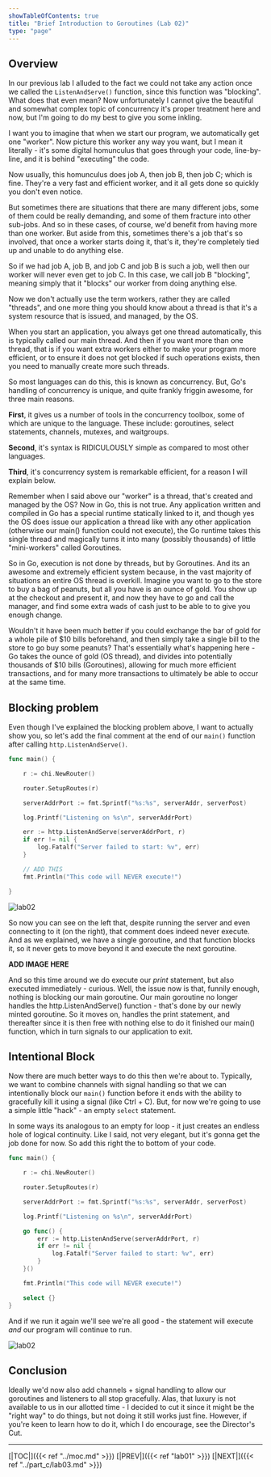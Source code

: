 ```yaml
---
showTableOfContents: true
title: "Brief Introduction to Goroutines (Lab 02)"
type: "page"
---
```


## Overview
In our previous lab I alluded to the fact we could not take any action once we called the `ListenAndServe()` function, since this function was "blocking". What does that even mean? Now unfortunately I cannot give the beautiful and somewhat complex topic of concurrency it's proper treatment here and now, but I'm going to do my best to give you some inkling.

I want you to imagine that when we start our program, we automatically get one "worker". Now picture this worker any way you want, but I mean it literally - it's some digital homunculus that goes through your code, line-by-line, and it is behind "executing" the code.

Now usually, this homunculus does job A, then job B, then job C; which is fine. They're a very fast and efficient worker, and it all gets done so quickly you don't even notice.

But sometimes there are situations that there are many different jobs, some of them could be really demanding, and some of them fracture into other sub-jobs. And so in these cases, of course, we'd benefit from having more than one worker. But aside from this, sometimes there's a job that's so involved, that once a worker starts doing it, that's it, they're completely tied up and unable to do anything else.

So if we had job A, job B, and job C and job B is such a job, well then our worker will never even get to job C. In this case, we call job B "blocking", meaning simply that it "blocks" our worker from doing anything else.

Now we don't actually use the term workers, rather they are called "threads", and one more thing you should know about a thread is that it's a system resource that is issued, and managed, by the OS.

When you start an application, you always get one thread automatically, this is typically called our main thread. And then if you want more than one thread, that is if you want extra workers either to make your program more efficient, or to ensure it does not get blocked if such operations exists, then you need to manually create more such threads.

So most languages can do this, this is known as concurrency. But, Go's handling of concurrency is unique, and quite frankly friggin awesome, for three main reasons.

**First**, it gives us a number of tools in the concurrency toolbox, some of which are unique to the language. These include: goroutines, select statements, channels, mutexes, and waitgroups.

**Second**, it's syntax is RIDICULOUSLY simple as compared to most other languages.

**Third**, it's concurrency system is remarkable efficient, for a reason I will explain below.

Remember when I said above our "worker" is a thread, that's created and managed by the OS? Now in Go, this is not true. Any application written and compiled in Go has a special runtime statically linked to it, and though yes the OS does issue our application a thread like with any other application (otherwise our main() function could not execute), the Go runtime takes this single thread and magically turns it into many (possibly thousands) of little "mini-workers" called Goroutines.

So in Go, execution is not done by threads, but by Goroutines. And its an awesome and extremely efficient system because, in the vast majority of situations an entire OS thread is overkill. Imagine you want to go to the store to buy a bag of peanuts, but all you have is an ounce of gold. You show up at the checkout and present it, and now they have to go and call the manager, and find some extra wads of cash just to be able to to give you enough change.

Wouldn't it have been much better if you could exchange the bar of gold for a whole pile of $10 bills beforehand, and then simply take a single bill to the store to go buy some peanuts? That's essentially what's happening here - Go takes the ounce of gold (OS thread), and divides into potentially thousands of $10 bills (Goroutines), allowing for much more efficient transactions, and for many more transactions to ultimately be able to occur at the same time.

## Blocking problem

Even though I've explained the blocking problem above, I want to actually show you, so let's add the final comment at the end of our `main()` function after calling `http.ListenAndServe()`.

```go
func main() {

	r := chi.NewRouter()

	router.SetupRoutes(r)

	serverAddrPort := fmt.Sprintf("%s:%s", serverAddr, serverPost)

	log.Printf("Listening on %s\n", serverAddrPort)

	err := http.ListenAndServe(serverAddrPort, r)
	if err != nil {
		log.Fatalf("Server failed to start: %v", err)
	}

	// ADD THIS
	fmt.Println("This code will NEVER execute!")

}
```

![lab02](../img/lab02a.png)

So now you can see on the left that, despite running the server and even connecting to it (on the right), that comment
does indeed never execute. And as we explained, we have a single goroutine, and that function blocks it, so it never
gets to move beyond it and execute the next goroutine.

**ADD IMAGE HERE**

And so this time around we do execute our _print_ statement, but also executed immediately - curious. Well, the issue now is
that, funnily enough, nothing is blocking our main goroutine. Our main goroutine no longer handles the http.ListenAndServe()
function - that's done by our newly minted goroutine. So it moves on, handles the print statement, and thereafter since it
is then free with nothing else to do it finished our main() function, which in turn signals to our application to exit.

## Intentional Block
Now there are much better ways to do this then we're about to. Typically, we want to combine channels with signal handling
so that we can intentionally block our `main()` function before it ends with the ability to gracefully kill it using a
signal (like Ctrl + C). But, for now we're going to use a simple little "hack" - an empty `select` statement.

In some ways its analogous to an empty for loop - it just creates an endless hole of logical continuity. Like I said, not
very elegant, but it's gonna get the job done for now. So add this right the to bottom of your code.

```go
func main() {

	r := chi.NewRouter()

	router.SetupRoutes(r)

	serverAddrPort := fmt.Sprintf("%s:%s", serverAddr, serverPost)

	log.Printf("Listening on %s\n", serverAddrPort)

	go func() {
		err := http.ListenAndServe(serverAddrPort, r)
		if err != nil {
			log.Fatalf("Server failed to start: %v", err)
		}
	}()

	fmt.Println("This code will NEVER execute!")

	select {}
}
```

And if we run it again we'll see we're all good - the statement will execute _and_ our program will continue to run.

![lab02](../img/lab02b.png)


## Conclusion
Ideally we'd now also add channels + signal handling to allow our goroutines and listeners to all stop gracefully. Alas,
that luxury is not available to us in our allotted time - I decided to cut it since it might be the "right way" to do things,
but not doing it still works just fine. However, if you're keen to learn how to do it, which I do encourage, see the Director's Cut. 


___
[|TOC|]({{< ref "../moc.md" >}})
[|PREV|]({{< ref "lab01" >}})
[|NEXT|]({{< ref "../part_c/lab03.md" >}})